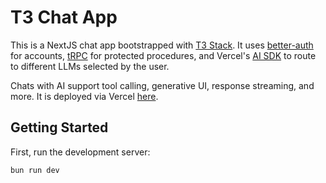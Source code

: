 # T3 Chat App

This is a NextJS chat app bootstrapped with [T3 Stack](https://create.t3.gg/). It uses [better-auth](https://www.better-auth.com/) for accounts, [tRPC](https://trpc.io/) for protected procedures, and Vercel's [AI SDK](https://ai-sdk.dev/docs/introduction) to route to different LLMs selected by the user. 

Chats with AI support tool calling, generative UI, response streaming, and more. It is deployed via Vercel [here](https://t3-chat-app-ho6w.vercel.app/).

## Getting Started

First, run the development server:

```bash
bun run dev
```

